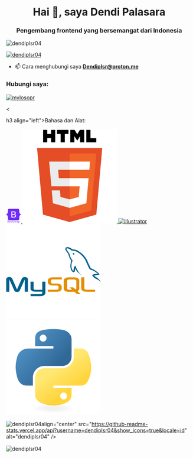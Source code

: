 <h1 align="center">Hai 👋, saya Dendi Palasara</h1>
<h3 align="center">Pengembang frontend yang bersemangat dari Indonesia</h3>

<p align="left"> <img src="https://komarev.com/ghpvc/?username=dendiplsr04&label=Profile%20views&color=0e75b6&style=flat" alt="dendiplsr04" /> </p>

<p align="left"> <a href="https://github.com/ryo-ma/github-profile-trophy"><img src="https://github-profile-trophy.vercel.app/?username=dendiplsr04" alt="dendiplsr04" /></a> </p>

- 📫 Cara menghubungi saya **Dendiplsr@proton.me**

<h3 align="left">Hubungi saya:</h3>
<p align="left">
<a href="https://instagram.com/mylosopr" target="blank"><img align="center" src="https://raw.githubusercontent.com/rahuldkjain/github-profile-readme-generator/master/src/images/icons/Social/instagram.svg" alt="mylosopr" height="30" width="40" /></a> </p>
<

h3 align="left">Bahasa dan Alat:</h3>
<p align="left"> <a href="https://getbootstrap.com" target="_blank" rel="noreferrer"> <img src="https://raw.githubusercontent.com/devicons/devicon/master/icons/bootstrap/bootstrap-plain-wordmark.svg" alt="bootstrap" width="40" height="40"/> </a> <a href="https://www.w3.org/html/" target="_blank" rel="noreferrer"> <img src="https://raw.githubusercontent.com/devicons/devicon/master/icons/html5/html5-original-wordmark.svg" alt="html5" lebar="40" tinggi="40"/> </a> <a href="https://www.adobe.com/in/products/illustrator.html" target="_blank" rel="noreferrer"> <img src="https://www.vectorlogo.zone/logos/adobe_illustrator/adobe_illustrator-icon.svg" alt="illustrator" lebar="40" tinggi="40"/> </a> <a href="https://www.mysql.com/" target="_blank" rel="noreferrer"> <img src="https://raw.githubusercontent.com/devicons/devicon/master/icons/mysql/mysql-original-wordmark.svg" alt="mysql" lebar="40" tinggi="40"/> </a> <a href="https://www.python.org" target="_blank" rel="noreferrer"> <img src="https://raw.githubusercontent.com/devicons/devicon/master/icons/python/python-original.svg" alt="python" lebar="40" tinggi="40"/> </a> </p>

<p><img align="left" src="https://github-readme-stats.vercel.app/api/top-langs?username=dendiplsr04&show_icons=true&locale=id&layout=compact" alt="dendiplsr04" /></p>

<p> <img

align="center" src="https://github-readme-stats.vercel.app/api?username=dendiplsr04&show_icons=true&locale=id" alt="dendiplsr04" /></p> <p><img align="center" src="https://github-readme-streak-stats.herokuapp.com/?user=dendiplsr04&" alt="dendiplsr04" /></p>
